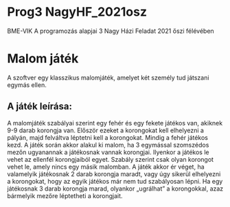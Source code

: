# Prog3 NagyHF_2021osz
 BME-VIK A programozás alapjai 3 Nagy Házi Feladat 2021 őszi félévében

# Malom játék
A szoftver egy klasszikus malomjáték, amelyet két személy tud játszani egymás ellen.

## A játék leírása:
A malomjáték szabályai szerint egy fehér és egy fekete játékos van, akiknek 9-9 darab korongja van. Először ezeket a korongokat kell elhelyezni a pályán, majd felváltva léptetni kell a korongokat. Mindig a fehér játékos kezd. A játék során akkor alakul ki malom, ha 3 egymással szomszédos mezőn ugyanannak a játékosnak vannak korongjai. Ilyenkor a játékos le vehet az ellenfél korongjaiból egyet. Szabály szerint csak olyan korongot vehet le, amely nincs egy másik malomban. A játék akkor ér véget, ha valamelyik játékosnak 2 darab korongja maradt, vagy úgy sikerül elhelyezni a korongokat, hogy az egyik játékos már nem tud szabályosan lépni. Ha egy játékosnak 3 darab korongja marad, olyankor „ugrálhat” a korongokkal, azaz bármelyik mezőre léptetheti a korongjait.


